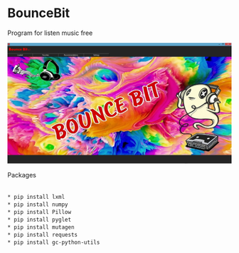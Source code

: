 # BounceBit
Program for listen music free

![alt text](Screenshots/BounceBit.png "BounceBit")

Packages

<code>
* pip install lxml
* pip install numpy
* pip install Pillow
* pip install pyglet
* pip install mutagen
* pip install requests
* pip install gc-python-utils
</code>
